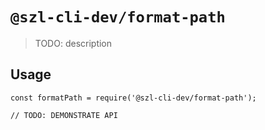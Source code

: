 # `@szl-cli-dev/format-path`

> TODO: description

## Usage

```
const formatPath = require('@szl-cli-dev/format-path');

// TODO: DEMONSTRATE API
```
